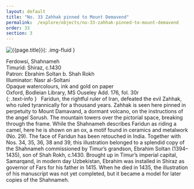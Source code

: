```yaml
---
layout: default
title: "No. 33 Zahhak pinned to Mount Demavend"
permalink:  /explore/objects/no-33-zahhak-pinned-to-mount-demavend
order: 33
section: 3
---
```

![{{page.title}}]({{site.baseurl}}/images/pages/{{page.order}}.jpeg){: .img-fluid }

Ferdowsi, Shahnameh  
Timurid: Shiraz, c.1430  
Patron: Ebrahim Soltan b. Shah Rokh  
Illuminator: Nasr al-Soltani  
Opaque watercolours, ink and gold on paper  
Oxford, Bodleian Library, MS Ouseley Add. 176, fol. 30r  
{: .text-info }
 
Faridun, the rightful ruler of Iran, defeated the evil Zahhak,
who ruled tyrannically for a thousand years. Zahhak is seen here
pinned in perpetuity to Mount Damavand, a dormant volcano, on the
instructions of the angel Sorush. The mountain towers over the
pictorial space, breaking through the frame. While the Shahnameh
describes Faridun as riding a camel, here he is shown on an ox, a
motif found in ceramics and metalwork (No.
29).
The face of Faridun has been retouched in India. Together with Nos. 34, 35, 36, 38 and
39, this illustration belonged to a splendid copy of the Shahnameh commissioned by Timur’s grandson, Ebrahim Soltan (1394–1435), son of Shah Rokh, c.1430. Brought up in Timur’s imperial capital, Samarqand, in modern day Uzbekistan, Ebrahim was installed
in Shiraz as governor of Fars for his father in 1415. When he died in
1435, the illustration of his manuscript was not yet completed, but
it became a model for later copies of the Shahnameh.   
